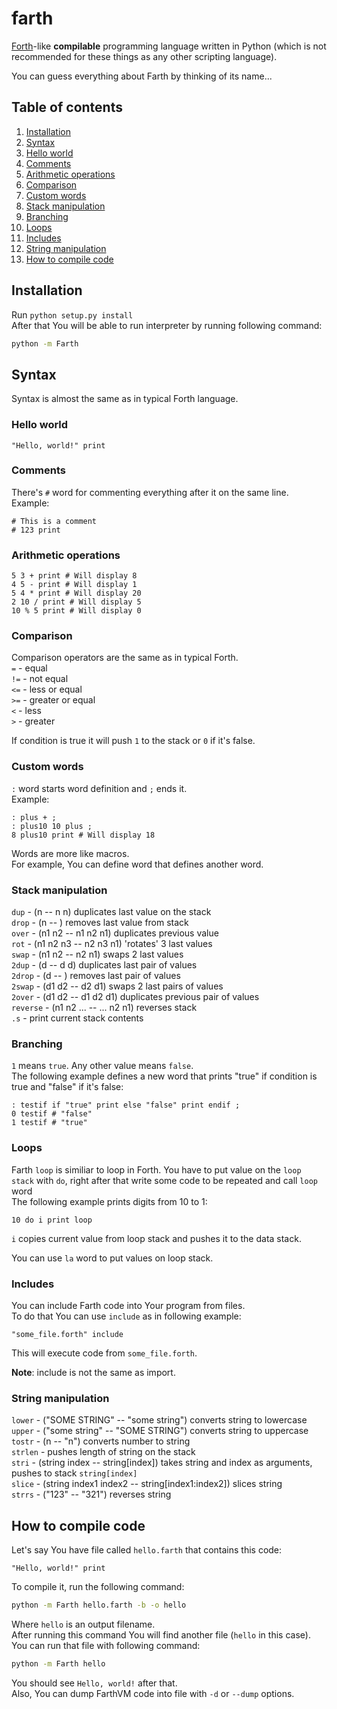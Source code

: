 farth
=====

[Forth](http://wikipedia.org/wiki/Forth_(programming_language))-like **compilable** programming language written in Python (which is not recommended for these things as any other scripting language).</br>

You can guess everything about Farth by thinking of its name...

## Table of contents ##
1. [Installation](#installation)
2. [Syntax](#syntax)
3. [Hello world](#hello-world)
4. [Comments](#comments)
5. [Arithmetic operations](#arithmetic-operations)
6. [Comparison](#comparison)
7. [Custom words](#custom-words)
8. [Stack manipulation](#stack-manipulation)
9. [Branching](#branching)
10. [Loops](#loops)
11. [Includes](#includes)
12. [String manipulation](#string-manipulation)
13. [How to compile code](#how-to-compile-code)

## Installation ##
Run ```python setup.py install```<br/>
After that You will be able to run interpreter by running following command:
```bash
python -m Farth
```

## Syntax ##
Syntax is almost the same as in typical Forth language.

### Hello world ###
```forth
"Hello, world!" print
```

### Comments ###
There's ```#``` word for commenting everything after it on the same line.
Example:
```forth
# This is a comment
# 123 print
```

### Arithmetic operations ###
```forth
5 3 + print # Will display 8
4 5 - print # Will display 1
5 4 * print # Will display 20
2 10 / print # Will display 5
10 % 5 print # Will display 0
```

### Comparison ###
Comparison operators are the same as in typical Forth.<br/>
```=``` - equal<br/>
```!=``` - not equal<br/>
```<=``` - less or equal<br/>
```>=``` - greater or equal<br/>
```<``` - less<br/>
```>``` - greater<br/>

If condition is true it will push ```1``` to the stack or ```0``` if it's false.

### Custom words ###
```:``` word starts word definition and ```;``` ends it.<br/>
Example:
```forth
: plus + ;
: plus10 10 plus ;
8 plus10 print # Will display 18
```

Words are more like macros.<br/>
For example, You can define word that defines another word.

### Stack manipulation ###
```dup``` - (n -- n n) duplicates last value on the stack<br/>
```drop``` - (n -- ) removes last value from stack<br/>
```over``` - (n1 n2 -- n1 n2 n1) duplicates previous value<br/>
```rot``` - (n1 n2 n3 -- n2 n3 n1) 'rotates' 3 last values<br/>
```swap``` - (n1 n2 -- n2 n1) swaps 2 last values<br/>
```2dup``` - (d -- d d) duplicates last pair of values<br/>
```2drop``` - (d -- ) removes last pair of values<br/>
```2swap``` - (d1 d2 -- d2 d1) swaps 2 last pairs of values<br/>
```2over``` - (d1 d2 -- d1 d2 d1) duplicates previous pair of values<br/>
```reverse``` - (n1 n2 ... -- ... n2 n1) reverses stack<br/>
```.s``` - print current stack contents

### Branching ###
```1``` means ```true```. Any other value means ```false```.<br/>
The following example defines a new word that prints "true" if condition is true and "false" if it's false:
```forth
: testif if "true" print else "false" print endif ;
0 testif # "false"
1 testif # "true"
```

### Loops ###
Farth ```loop``` is similiar to loop in Forth.
You have to put value on the ```loop stack``` with ```do```, right after that write some code to be repeated and call ```loop``` word<br/>
The following example prints digits from 10 to 1:
```forth
10 do i print loop
```

```i``` copies current value from loop stack and pushes it to the data stack.<br/>

You can use ```la``` word to put values on loop stack.

### Includes ###
You can include Farth code into Your program from files.<br/>
To do that You can use ```include``` as in following example:
```forth
"some_file.forth" include
```

This will execute code from ```some_file.forth```.

**Note**: include is not the same as import.

### String manipulation ###
```lower``` - ("SOME STRING" -- "some string") converts string to lowercase<br/>
```upper``` - ("some string" -- "SOME STRING") converts string to uppercase<br/>
```tostr``` - (n -- "n") converts number to string<br/>
```strlen``` - pushes length of string on the stack<br/>
```stri``` - (string index -- string[index]) takes string and index as arguments, pushes to stack ```string[index]```<br/>
```slice``` - (string index1 index2 -- string[index1:index2]) slices string<br/>
```strrs``` - ("123" -- "321") reverses string

## How to compile code ##
Let's say You have file called ```hello.farth``` that contains this code:
```forth
"Hello, world!" print
```
To compile it, run the following command:
```bash
python -m Farth hello.farth -b -o hello
```
Where ```hello``` is an output filename.<br/>
After running this command You will find another file (```hello``` in this case).
You can run that file with following command:
```bash
python -m Farth hello
```
You should see ```Hello, world!``` after that.<br/>
Also, You can dump FarthVM code into file with ```-d``` or ```--dump``` options.
